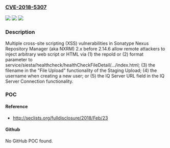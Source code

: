 ### [CVE-2018-5307](https://cve.mitre.org/cgi-bin/cvename.cgi?name=CVE-2018-5307)
![](https://img.shields.io/static/v1?label=Product&message=n%2Fa&color=blue)
![](https://img.shields.io/static/v1?label=Version&message=n%2Fa&color=blue)
![](https://img.shields.io/static/v1?label=Vulnerability&message=n%2Fa&color=brighgreen)

### Description

Multiple cross-site scripting (XSS) vulnerabilities in Sonatype Nexus Repository Manager (aka NXRM) 2.x before 2.14.6 allow remote attackers to inject arbitrary web script or HTML via (1) the repoId or (2) format parameter to service/siesta/healthcheck/healthCheckFileDetail/.../index.html; (3) the filename in the "File Upload" functionality of the Staging Upload; (4) the username when creating a new user; or (5) the IQ Server URL field in the IQ Server Connection functionality.

### POC

#### Reference
- http://seclists.org/fulldisclosure/2018/Feb/23

#### Github
No GitHub POC found.

